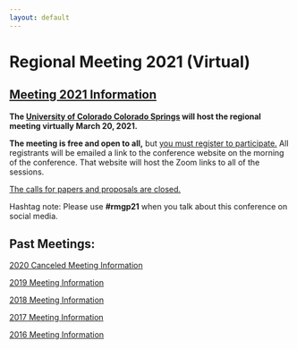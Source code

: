 ```yaml
---
layout: default
---
```


# Regional Meeting 2021 (Virtual)

## [Meeting 2021 Information](https://iliff.github.io/rmgp/meeting_2021.html)

**The [University of Colorado Colorado Springs](https://www.uccs.edu/) will host the regional meeting virtually March 20, 2021.**

**The meeting is free and open to all,** but [you must register to participate.](https://www.cvent.com/d/kjq0q3) All registrants will be emailed a link to the conference website on the morning of the conference. That website will host the Zoom links to all of the sessions.

[The calls for papers and proposals are closed.](https://iliff.github.io/rmgp/CfP-2021.docx) 

Hashtag note: Please use **#rmgp21** when you talk about this conference on social media. 

## Past Meetings: 

[2020 Canceled Meeting Information](https://iliff.github.io/rmgp/meeting_2020.html)

[2019 Meeting Information](https://iliff.github.io/rmgp/meeting_2019.html)

[2018 Meeting Information](https://religion.byu.edu/rmgp)

[2017 Meeting Information](https://iliff.github.io/rmgp/meeting_2017.html)

[2016 Meeting Information](https://iliff.github.io/rmgp/meeting_2016.html)
